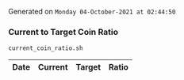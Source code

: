 Generated on `Monday 04-October-2021 at 02:44:50`

### Current to Target Coin Ratio
`current_coin_ratio.sh`

Date|Current|Target|Ratio
---|---|---|---
